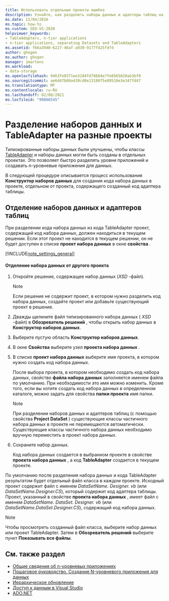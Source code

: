 ```yaml
---
title: Использовать отдельные проекты ошибка
description: Узнайте, как разделить наборы данных и адаптеры таблиц на разные проекты, чтобы можно было быстро разделять уровни приложений и создавать N-уровневые приложения для работы с данными.
ms.date: 11/04/2016
ms.topic: how-to
ms.custom: SEO-VS-2020
helpviewer_keywords:
- TableAdapters, n-tier applications
- n-tier applications, separating Datasets and TableAdapters
ms.assetid: f66a3940-6227-46af-a930-9177f425f4fd
author: ghogen
ms.author: ghogen
manager: jmartens
ms.workload:
- data-storage
ms.openlocfilehash: 9463fe0371ee3184fd78684e7fe0565820ab3bf0
ms.sourcegitcommit: ae6d47b09a439cd0e13180f5e89510e3e347fd47
ms.translationtype: MT
ms.contentlocale: ru-RU
ms.lasthandoff: 02/08/2021
ms.locfileid: "99866545"
---
```

# <a name="separate-datasets-and-tableadapters-into-different-projects"></a>Разделение наборов данных и TableAdapter на разные проекты
Типизированные наборы данных были улучшены, чтобы классы [TableAdapter](create-and-configure-tableadapters.md) и наборы данных могли быть созданы в отдельных проектах. Это позволяет быстро разделять уровни приложений и создавать n-уровневые приложения для данных.

В следующей процедуре описывается процесс использования **Конструктор наборов данных** для создания кода набора данных в проекте, отдельном от проекта, содержащего созданный код адаптера таблицы.

## <a name="separate-datasets-and-tableadapters"></a>Отделение наборов данных и адаптеров таблиц
При разделении кода набора данных из кода TableAdapter проект, содержащий код набора данных, должен находиться в текущем решении. Если этот проект не находится в текущем решении, он не будет доступен в списке **проект набора данных** в окне **свойства** .

[!INCLUDE[note_settings_general](../data-tools/includes/note_settings_general_md.md)]

#### <a name="to-separate-the-dataset-into-a-different-project"></a>Отделение набора данных от другого проекта

1. Откройте решение, содержащее набор данных (*XSD* -файл).

    > [!NOTE]
    > Если решение не содержит проект, в котором нужно разделить код набора данных, создайте проект или добавьте существующий проект в решение.

2. Дважды щелкните файл типизированного набора данных ( *XSD* -файл) в **Обозреватель решений** , чтобы открыть набор данных в **Конструктор наборов данных**.

3. Выберите пустую область **Конструктор наборов данных**.

4. В окне **Свойства** выберите узел **проекта набора данных** .

5. В списке **проект набора данных** выберите имя проекта, в котором нужно создать код набора данных.

     После выбора проекта, в котором необходимо создать код набора данных, свойство **файла набора данных** заполняется именем файла по умолчанию. При необходимости это имя можно изменить. Кроме того, если вы хотите создать код набора данных в определенном каталоге, можно задать для свойства **папки проекта** имя папки.

    > [!NOTE]
    > При разделении наборов данных и адаптеров таблиц (с помощью свойства **Project DataSet** ) существующие классы частичного набора данных в проекте не перемещаются автоматически. Существующие классы частичного набора данных необходимо вручную переместить в проект набора данных.

6. Сохраните набор данных.

     Код набора данных создается в выбранном проекте в свойстве **проекта набора данных** , а код **TableAdapter** создается в текущем проекте.

По умолчанию после разделения набора данных и кода TableAdapter результатом будет отдельный файл класса в каждом проекте. Исходный проект содержит файл с именем *DataSetName. Designer. vb* (или *DataSetName.Designer.CS*), который содержит код адаптера таблицы. Проект, указанный в свойстве **проекта набора данных** , имеет файл с именем *DataSetName. DataSet. Designer. vb* (или *DataSetName.DataSet.Designer.CS*), содержащий код набора данных.

> [!NOTE]
> Чтобы просмотреть созданный файл класса, выберите набор данных или проект TableAdapter. Затем в **Обозреватель решений** выберите пункт **Показывать все файлы**.

## <a name="see-also"></a>См. также раздел

- [Общие сведения об n-уровневых приложениях](../data-tools/n-tier-data-applications-overview.md)
- [Пошаговое руководство. Создание N-уровневого приложения для данных](../data-tools/walkthrough-creating-an-n-tier-data-application.md)
- [Иерархическое обновление](../data-tools/hierarchical-update.md)
- [Доступ к данным в Visual Studio](../data-tools/accessing-data-in-visual-studio.md)
- [ADO.NET](/dotnet/framework/data/adonet/index)
